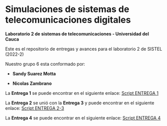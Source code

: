 # Simulaciones de sistemas de telecomunicaciones digitales
 **Laboratorio 2 de sistemas de telecomunicaciones - Universidad del Cauca**
 
 Este es el repositorio de entregas y avances para el laboratorio 2 de SISTEL (2022-2)
 
 Nuestro grupo 6 esta conformado por:
 
 - **Sandy Suarez Motta**
 
 - **Nicolas Zambrano**
 
 La **Entrega 1** se puede encontrar en el siguiente enlace: [Script ENTREGA 1](https://github.com/jnzambranob/Simulaciones-de-sistemas-de-telecomunicaciones-digitales/blob/main/E1/Entrega1_DTS16QAM.m)
 
 La **Entrega 2** se unió con la **Entrega 3** y puede encontrar en el siguiente enlace: [Script ENTREGA 2-3](https://github.com/jnzambranob/Simulaciones-de-sistemas-de-telecomunicaciones-digitales/blob/main/E2/Entrega2_CDMA_BPSK.m)

 La **Entrega 4** se puede encontrar en el siguiente enlace: [Script ENTREGA 4](https://github.com/jnzambranob/Simulaciones-de-sistemas-de-telecomunicaciones-digitales/blob/main/E4/Entrega4_MT_INTERFERENCIA.m)

